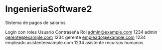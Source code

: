 # IngenieriaSoftware2
Sistema de pagos de salarios


Login con roles
Usuario			        Contraseña	    Rol
admin@example.com	    1234    	    admin
gerente@example.com	    1234    	    gerente
empleado@example.com   	1234    	    empleado
asistenteexample.com    1234            asistente recursos humanos